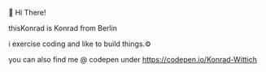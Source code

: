 🌝 Hi There! 

thisKonrad is Konrad from Berlin

i exercise coding and like to build things.⚙

you can also find me @ codepen under
https://codepen.io/Konrad-Wittich
